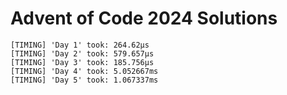 # Advent of Code 2024 Solutions

```
[TIMING] 'Day 1' took: 264.62µs
[TIMING] 'Day 2' took: 579.657µs
[TIMING] 'Day 3' took: 185.756µs
[TIMING] 'Day 4' took: 5.052667ms
[TIMING] 'Day 5' took: 1.067337ms
```